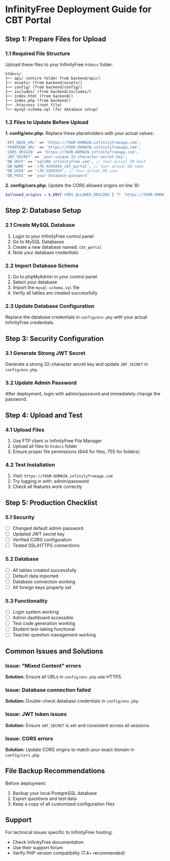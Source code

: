 # InfinityFree Deployment Guide for CBT Portal

## Step 1: Prepare Files for Upload

### 1.1 Required File Structure
Upload these files to your InfinityFree `htdocs` folder:

```
htdocs/
├── api/ (entire folder from backend/api/)
├── assets/ (from backend/assets/)
├── config/ (from backend/config/)
├── includes/ (from backend/includes/)
├── index.html (from backend/)
├── index.php (from backend/)
├── .htaccess (root file)
└── mysql-schema.sql (for database setup)
```

### 1.2 Files to Update Before Upload

**1. config/env.php:**
Replace these placeholders with your actual values:
```php
'API_BASE_URL' => 'https://YOUR-DOMAIN.infinityfreeapp.com',
'FRONTEND_URL' => 'https://YOUR-DOMAIN.infinityfreeapp.com',
'CORS_ORIGIN' => 'https://YOUR-DOMAIN.infinityfreeapp.com',
'JWT_SECRET' => 'your-unique-32-character-secret-key',
'DB_HOST' => 'sql200.infinityfree.com', // Your actual DB host
'DB_NAME' => 'if0_XXXXXXX_cbt_portal', // Your actual DB name
'DB_USER' => 'if0_XXXXXXX', // Your actual DB user
'DB_PASS' => 'your-database-password'
```

**2. config/cors.php:**
Update the CORS allowed origins on line 10:
```php
$allowed_origins = $_ENV['CORS_ALLOWED_ORIGINS'] ?? 'https://YOUR-DOMAIN.infinityfreeapp.com';
```

## Step 2: Database Setup

### 2.1 Create MySQL Database
1. Login to your InfinityFree control panel
2. Go to MySQL Databases
3. Create a new database named: `cbt_portal`
4. Note your database credentials

### 2.2 Import Database Schema
1. Go to phpMyAdmin in your control panel
2. Select your database
3. Import the `mysql-schema.sql` file
4. Verify all tables are created successfully

### 2.3 Update Database Configuration
Replace the database credentials in `config/env.php` with your actual InfinityFree credentials.

## Step 3: Security Configuration

### 3.1 Generate Strong JWT Secret
Generate a strong 32-character secret key and update `JWT_SECRET` in `config/env.php`.

### 3.2 Update Admin Password
After deployment, login with admin/password and immediately change the password.

## Step 4: Upload and Test

### 4.1 Upload Files
1. Use FTP client or InfinityFree File Manager
2. Upload all files to `htdocs` folder
3. Ensure proper file permissions (644 for files, 755 for folders)

### 4.2 Test Installation
1. Visit: `https://YOUR-DOMAIN.infinityfreeapp.com`
2. Try logging in with: admin/password
3. Check all features work correctly

## Step 5: Production Checklist

### 5.1 Security
- [ ] Changed default admin password
- [ ] Updated JWT secret key
- [ ] Verified CORS configuration
- [ ] Tested SSL/HTTPS connections

### 5.2 Database
- [ ] All tables created successfully
- [ ] Default data imported
- [ ] Database connection working
- [ ] All foreign keys properly set

### 5.3 Functionality
- [ ] Login system working
- [ ] Admin dashboard accessible
- [ ] Test code generation working
- [ ] Student test-taking functional
- [ ] Teacher question management working

## Common Issues and Solutions

### Issue: "Mixed Content" errors
**Solution:** Ensure all URLs in `config/env.php` use HTTPS.

### Issue: Database connection failed
**Solution:** Double-check database credentials in `config/env.php`.

### Issue: JWT token issues
**Solution:** Ensure `JWT_SECRET` is set and consistent across all sessions.

### Issue: CORS errors
**Solution:** Update CORS origins to match your exact domain in `config/cors.php`.

## File Backup Recommendations

Before deployment:
1. Backup your local PostgreSQL database
2. Export questions and test data
3. Keep a copy of all customized configuration files

## Support

For technical issues specific to InfinityFree hosting:
- Check InfinityFree documentation
- Use their support forum
- Verify PHP version compatibility (7.4+ recommended)